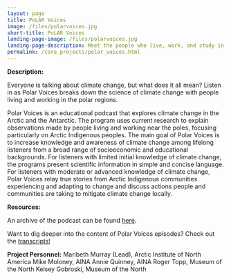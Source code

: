 ```yaml
---
layout: page
title: PoLAR Voices 
image: /files/polarvoices.jpg 
short-title: PoLAR Voices
landing-page-image: /files/polarvoices.jpg 
landing-page-description: Meet the people who live, work, and study in the polar regions through a series of audio programs.
permalink: /core_projects/polar_voices.html
---
```


**Description:**

Everyone is talking about climate change, but what does it all mean? Listen in as Polar Voices breaks down the science of climate change with people living and working in the polar regions. 

Polar Voices is an educational podcast that explores climate change in the Arctic and the Antarctic. The program uses current research to explain observations made by people living and working near the poles, focusing particularly on Arctic Indigenous peoples. The main goal of Polar Voices is to increase knowledge and awareness of climate change among lifelong listeners from a broad range of socioeconomic and educational backgrounds. For listeners with limited initial knowledge of climate change, the programs present scientific information in simple and concise language. For listeners with moderate or advanced knowledge of climate change, Polar Voices relay true stories from Arctic Indigenous communities experiencing and adapting to change and discuss actions people and communities are taking to mitigate climate change locally.

**Resources:**

An archive of the podcast can be found [here](http://arctic.ucalgary.ca/podcasts-archive).

Want to dig deeper into the content of Polar Voices episodes? Check out the [transcripts!](https://drive.google.com/open?id=0By1P8MnVLT5vVTFfQXZFNFhuLVE)

**Project Personnel:**
Maribeth Murray (Lead), Arctic Institute of North America
Mike Moloney, AINA
Annie Quinney, AINA
Roger Topp, Museum of the North
Kelsey Gobroski, Museum of the North
